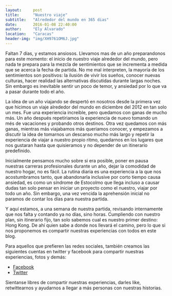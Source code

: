 ```yaml
---
layout:     post
title:      "Nuestro viaje"
subtitle:   "Alrededor del mundo en 365 dias"
date:       2016-01-08 22:40:00
author:     "Ely Alvarado"
location:   "Caracas"
header-img: "img/XH9761OM6J.jpg"
---
```

Faltan 7 días, y estamos ansiosos. Llevamos mas de un año preparandonos para este momento: el inicio de nuestro viaje alrededor del mundo, pero nada te prepara para la mezcla de sentimientos que se incrementa a medida que se acerca la fecha de partida. No me mal interpreten, la mayoría de los sentimientos son positivos: la ilusión de vivir los sueños, conocer nuevas culturas, hacer realidad las alternativas discutidas durante largas noches. Sin embargo es inevitable sentir un poco de temor, y ansiedad por lo que va a pasar durante todo el año.

La idea de un año viajando se despertó en nosotros desde la primera vez que hicimos un viaje alrededor del mundo en diciembre del 2012 en tan solo un mes. Fue una experiencia increible, pero quedamos con ganas de mucho más. Un año después repetiriamos la experiencia de nuevo tomando un més de vacaciones y probando otros destinos. Otra vez quedamos con más ganas, mientras más viajabamos más queriamos conocer, y empezamos a discutir la idea de tomarnos un descanso mucho más largo y repetir la experiencia de viajar a nuestro propio ritmo, quedarnos en los lugares que nos gustaran hasta que quisieramos y no depender de un itinerario predefinido.

Inicialmente pensamos mucho sobre si era posible, poner en pausa nuestras carreras profesionales durante un año, dejar la comodidad de nuestro hogar, no es fácil. La rutina diaria es una experiencia a la que nos acostumbramos tanto, que abandonarla inclusive por corto tiempo causa ansiedad, es como un síndrome de Estocolmo que llega incluso a causar dudas tan solo pensar en iniciar un proyecto como el nuestro, viajar por todo un año. Sin embargo, una vez vencida la aprehensión inicial no paramos de contar los días para nuestra partida.

Y aquí estamos, a una semana de nuestra partida, revisando internamente que nos falta y contando ya no días, sino horas. Cumpliendo con nuestro plan, sin itinerario fijo, tan solo sabemos cual es nuestro primer destino: Hong Kong. De ahí quien sabe a donde nos llevará el camino, pero lo que si nos proponemos es compartir nuestras experiencias con todos en este blog.

Para aquellos que prefieren las redes sociales, también creamos las siguientes cuentas en twitter y facebook para compartir nuestras experiencias, fotos y demás:

* <a href="https://www.facebook.com/{{ site.facebook_username }}" target="_blank" ><i class="fa fa-facebook"></i> Facebook</a>
* <a href="https://twitter.com/{{ site.twitter_username }}" target="_blank" ><i class="fa fa-twitter"></i> Twitter</a>

Sientanse libres de compartir nuestras experiencias, darles like, retwittearnos y ayudarnos a llegar a más personas con nuestras historias.
